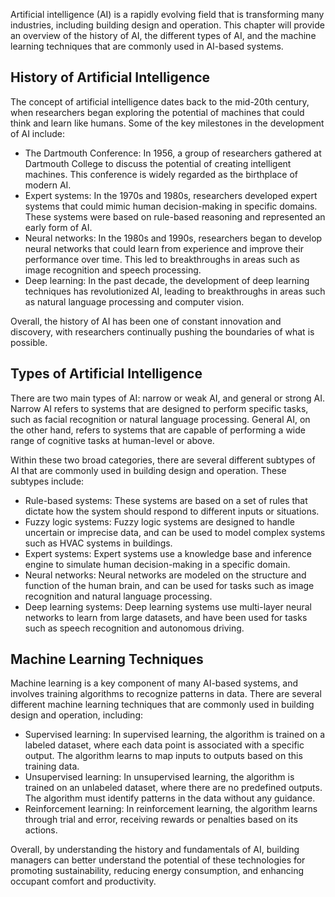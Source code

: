 
Artificial intelligence (AI) is a rapidly evolving field that is transforming many industries, including building design and operation. This chapter will provide an overview of the history of AI, the different types of AI, and the machine learning techniques that are commonly used in AI-based systems.

History of Artificial Intelligence
----------------------------------

The concept of artificial intelligence dates back to the mid-20th century, when researchers began exploring the potential of machines that could think and learn like humans. Some of the key milestones in the development of AI include:

* The Dartmouth Conference: In 1956, a group of researchers gathered at Dartmouth College to discuss the potential of creating intelligent machines. This conference is widely regarded as the birthplace of modern AI.
* Expert systems: In the 1970s and 1980s, researchers developed expert systems that could mimic human decision-making in specific domains. These systems were based on rule-based reasoning and represented an early form of AI.
* Neural networks: In the 1980s and 1990s, researchers began to develop neural networks that could learn from experience and improve their performance over time. This led to breakthroughs in areas such as image recognition and speech processing.
* Deep learning: In the past decade, the development of deep learning techniques has revolutionized AI, leading to breakthroughs in areas such as natural language processing and computer vision.

Overall, the history of AI has been one of constant innovation and discovery, with researchers continually pushing the boundaries of what is possible.

Types of Artificial Intelligence
--------------------------------

There are two main types of AI: narrow or weak AI, and general or strong AI. Narrow AI refers to systems that are designed to perform specific tasks, such as facial recognition or natural language processing. General AI, on the other hand, refers to systems that are capable of performing a wide range of cognitive tasks at human-level or above.

Within these two broad categories, there are several different subtypes of AI that are commonly used in building design and operation. These subtypes include:

* Rule-based systems: These systems are based on a set of rules that dictate how the system should respond to different inputs or situations.
* Fuzzy logic systems: Fuzzy logic systems are designed to handle uncertain or imprecise data, and can be used to model complex systems such as HVAC systems in buildings.
* Expert systems: Expert systems use a knowledge base and inference engine to simulate human decision-making in a specific domain.
* Neural networks: Neural networks are modeled on the structure and function of the human brain, and can be used for tasks such as image recognition and natural language processing.
* Deep learning systems: Deep learning systems use multi-layer neural networks to learn from large datasets, and have been used for tasks such as speech recognition and autonomous driving.

Machine Learning Techniques
---------------------------

Machine learning is a key component of many AI-based systems, and involves training algorithms to recognize patterns in data. There are several different machine learning techniques that are commonly used in building design and operation, including:

* Supervised learning: In supervised learning, the algorithm is trained on a labeled dataset, where each data point is associated with a specific output. The algorithm learns to map inputs to outputs based on this training data.
* Unsupervised learning: In unsupervised learning, the algorithm is trained on an unlabeled dataset, where there are no predefined outputs. The algorithm must identify patterns in the data without any guidance.
* Reinforcement learning: In reinforcement learning, the algorithm learns through trial and error, receiving rewards or penalties based on its actions.

Overall, by understanding the history and fundamentals of AI, building managers can better understand the potential of these technologies for promoting sustainability, reducing energy consumption, and enhancing occupant comfort and productivity.

